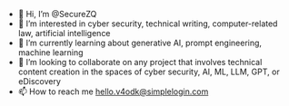 - 👋 Hi, I’m @SecureZQ
- 👀 I’m interested in cyber security, technical writing, computer-related law, artificial intelligence
- 🌱 I’m currently learning about generative AI, prompt engineering, machine learning
- 💞️ I’m looking to collaborate on any project that involves technical content creation in the spaces of cyber security, AI, ML, LLM, GPT, or eDiscovery
- 📫 How to reach me hello.v4odk@simplelogin.com

<!---
SecureZQ/SecureZQ is a ✨ special ✨ repository because its `README.md` (this file) appears on your GitHub profile.
You can click the Preview link to take a look at your changes.
--->
